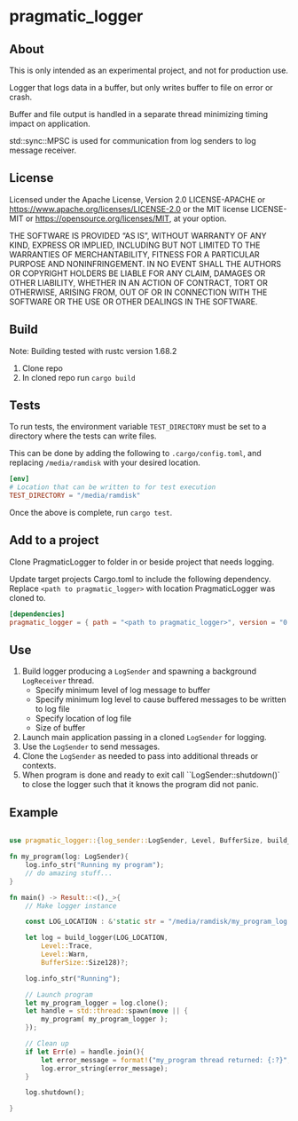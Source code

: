 # pragmatic_logger

## About

This is only intended as an experimental project, and not for production use. 

Logger that logs data in a buffer, 
but only writes buffer to file on error or crash.

Buffer and file output is handled in a separate thread 
minimizing timing impact on application.

std::sync::MPSC is used for communication from log senders to log message receiver.


## License

Licensed under the Apache License, Version 2.0 LICENSE-APACHE or
<https://www.apache.org/licenses/LICENSE-2.0> or the MIT license
LICENSE-MIT or <https://opensource.org/licenses/MIT>, at your
option.

THE SOFTWARE IS PROVIDED “AS IS”, WITHOUT WARRANTY OF ANY KIND, EXPRESS OR IMPLIED, INCLUDING BUT NOT LIMITED TO THE WARRANTIES OF MERCHANTABILITY, FITNESS FOR A PARTICULAR PURPOSE AND NONINFRINGEMENT. IN NO EVENT SHALL THE AUTHORS OR COPYRIGHT HOLDERS BE LIABLE FOR ANY CLAIM, DAMAGES OR OTHER LIABILITY, WHETHER IN AN ACTION OF CONTRACT, TORT OR OTHERWISE, ARISING FROM, OUT OF OR IN CONNECTION WITH THE SOFTWARE OR THE USE OR OTHER DEALINGS IN THE SOFTWARE.


## Build

Note: Building tested with rustc version 1.68.2

1. Clone repo
1. In cloned repo run `cargo build`

## Tests

To run tests, the environment variable `TEST_DIRECTORY` must be set to a directory where the tests can write files.

This can be done by adding the following to `.cargo/config.toml`, 
and replacing `/media/ramdisk` with your desired location.

```toml
[env]
# Location that can be written to for test execution
TEST_DIRECTORY = "/media/ramdisk"
```

Once the above is complete, run `cargo test`. 


## Add to a project

Clone PragmaticLogger to folder in or beside project that needs logging.

Update target projects Cargo.toml to include the following dependency.
Replace `<path to pragmatic_logger>` with location PragmaticLogger was cloned to.
```toml
[dependencies]
pragmatic_logger = { path = "<path to pragmatic_logger>", version = "0.5.0" }
```

## Use

1. Build logger producing a `LogSender` and spawning a background `LogReceiver` thread.
    * Specify minimum level of log message to buffer
    * Specify minimum log level to cause buffered messages to be written to log file
    * Specify location of log file
    * Size of buffer
1. Launch main application passing in a cloned `LogSender` for logging. 
1. Use the `LogSender` to send messages.
1. Clone the `LogSender` as needed to pass into additional threads or contexts.
1. When program is done and ready to exit call ``LogSender::shutdown()` to close the logger such that it knows the program did not panic.


## Example

```rust

use pragmatic_logger::{log_sender::LogSender, Level, BufferSize, build_logger};

fn my_program(log: LogSender){
    log.info_str("Running my program");
    // do amazing stuff...
}

fn main() -> Result::<(),_>{
    // Make logger instance

    const LOG_LOCATION : &'static str = "/media/ramdisk/my_program_log.txt";

    let log = build_logger(LOG_LOCATION, 
        Level::Trace, 
        Level::Warn, 
        BufferSize::Size128)?;

    log.info_str("Running");

    // Launch program
    let my_program_logger = log.clone();
    let handle = std::thread::spawn(move || {
        my_program( my_program_logger );
    });

    // Clean up
    if let Err(e) = handle.join(){
        let error_message = format!("my_program thread returned: {:?}", e);
        log.error_string(error_message);
    }

    log.shutdown();

}

```








